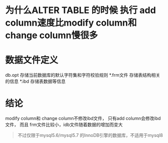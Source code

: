 # 为什么ALTER TABLE 的时候 执行 add column速度比modify column和 change column慢很多
# 数据文件定义
db.opt  存储当前数据库的默认字符集和字符校验规则
*.frm文件 存储表结构相关的信息
*.ibd 存储表数据等信息

# 结论
modify column和 change column不修改ibd文件，
只有add column会修改ibd文件，
而且 frm文件比较小，idb文件随着数据的增加而变大

> 不过仅限于mysql5.6/mysql5.7 的InnoDB引擎的数据库，不适用于mysql8

